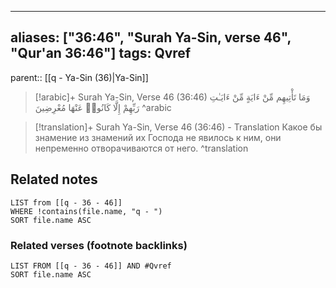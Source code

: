 
---
aliases: ["36:46", "Surah Ya-Sin, verse 46", "Qur'an 36:46"]
tags: Qvref
---

parent:: [[q - Ya-Sin (36)|Ya-Sin]]

> [!arabic]+ Surah Ya-Sin, Verse 46 (36:46)
> <span class="quran-arabic">وَمَا تَأْتِيهِم مِّنْ ءَايَةٍ مِّنْ ءَايَـٰتِ رَبِّهِمْ إِلَّا كَانُوا۟ عَنْهَا مُعْرِضِينَ</span>
^arabic

> [!translation]+ Surah Ya-Sin, Verse 46 (36:46) - Translation
> Какое бы знамение из знамений их Господа не явилось к ним, они непременно отворачиваются от него.
^translation



## Related notes
```dataview
LIST from [[q - 36 - 46]]
WHERE !contains(file.name, "q - ")
SORT file.name ASC
```

### Related verses (footnote backlinks)
```dataview
LIST FROM [[q - 36 - 46]] AND #Qvref
SORT file.name ASC
```

